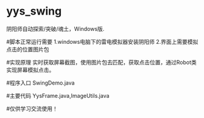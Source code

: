 # yys_swing
阴阳师自动探索/突破/魂土，Windows版.

#脚本正常运行需要
1.windows电脑下的雷电模拟器安装阴阳师
2.界面上需要模拟点击的位置图片包

#实现原理
实时获取屏幕截图，使用图片包去匹配，获取点击位置，通过Robot类实现屏幕模拟点击。

#程序入口
SwingDemo.java

#主要代码
YysFrame.java,ImageUtils.java

#仅供学习交流使用！
